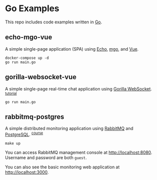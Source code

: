 # Go Examples
This repo includes code examples written in [Go](https://golang.org).

## echo-mgo-vue
A simple single-page application (SPA) using
[Echo](https://echo.labstack.com), [mgo](https://labix.org/mgo), and [Vue](https://vuejs.org).

```
docker-compose up -d
go run main.go
```

## gorilla-websocket-vue
A simple single-page real-time chat application using
[Gorilla WebSocket](http://www.gorillatoolkit.org/pkg/websocket).
<sup>[tutorial](https://scotch.io/bar-talk/build-a-realtime-chat-server-with-go-and-websockets)</sup>

```
go run main.go
```

## rabbitmq-postgres
A simple distributed monitoring application using
[RabbitMQ](http://www.rabbitmq.com) and [PostgreSQL](https://www.postgresql.org).
<sup>[course](https://app.pluralsight.com/library/courses/go-build-distributed-applications)</sup>

```
make up
```

You can access RabbitMQ management console at [http://localhost:8080](http://localhost:8080).
Username and password are both `guest`.

You can also see the basic monitoring web application at [http://localhost:3000](http://localhost:3000).
